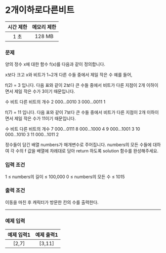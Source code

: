 # 2개이하로다른비트

<div align = center>

| 시간 제한 | 메모리 제한 |
| :-------: | :---------: |
|   1 초    |   128 MB    |

</div>

### 문제

양의 정수 x에 대한 함수 f(x)를 다음과 같이 정의합니다.

x보다 크고 x와 비트가 1~2개 다른 수들 중에서 제일 작은 수
예를 들어,

f(2) = 3 입니다. 다음 표와 같이 2보다 큰 수들 중에서 비트가 다른 지점이 2개 이하이면서 제일 작은 수가 3이기 때문입니다.

수 비트 다른 비트의 개수
2 000...0010
3 000...0011 1

f(7) = 11 입니다. 다음 표와 같이 7보다 큰 수들 중에서 비트가 다른 지점이 2개 이하이면서 제일 작은 수가 11이기 때문입니다.

수 비트 다른 비트의 개수
7 000...0111
8 000...1000 4
9 000...1001 3
10 000...1010 3
11 000...1011 2

정수들이 담긴 배열 numbers가 매개변수로 주어집니다. numbers의 모든 수들에 대하여 각 수의 f 값을 배열에 차례대로 담아 return 하도록 solution 함수를 완성해주세요.

### 입력 조건

1 ≤ numbers의 길이 ≤ 100,000
0 ≤ numbers의 모든 수 ≤ 1015

### 출력 조건

이동을 마친 후 캐릭터가 방문한 칸의 수를 출력한다.

---

### 예제 입력

| 예제 입력1 | 예제 출력1 |
| :--------: | :--------: |
|   [2,7]    |   [3,11]   |
